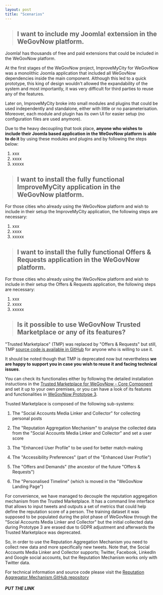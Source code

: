 ```yaml
---
layout: post
title: "Scenarios"
---
```

> ## I want to include my Joomla! extension in the WeGovNow platform.

Joomla! has thousands of free and paid extensions that could be included in the WeGovNow platform.

At the first stages of the WeGovNow project, ImproveMyCity for WeGovNow was a monolithic Joomla application that included all WeGovNow dependencies inside the main component. Although this led to a quick prototype, this king of design wouldn't allowed the expandability of the system and most importantly, it was very difficult for third parties to reuse any of the features.

Later on, ImproveMyCity broke into small modules and plugins that could be used independently and standalone, either with little or no parameterisation. Moreover, each module and plugin has its own UI for easier setup (no configuration files are used anymore).

Due to the heavy decoupling that took place, **anyone who wishes to include their Joomla based application in the WeGovNow platform is able to do it** by using these modules and plugins and by following the steps below:

1) xxx  
2) xxxx  
3) xxxxx  

> ## I want to install the fully functional ImproveMyCity application in the WeGovNow platform.

For those cities who already using the WeGovNow platform and wish to include in their setup the ImproveMyCity application, the following steps are necessary:

1) xxx  
2) xxxx  
3) xxxxx  

> ## I want to install the fully functional Offers & Requests application in the WeGovNow platform.

For those cities who already using the WeGovNow platform and wish to include in their setup the Offers & Requests application, the following steps are necessary:

1) xxx  
2) xxxx  
3) xxxxx  

> ## Is it possible to use WeGovNow Trusted Marketplace or any of its features?

"Trusted Marketplace" (TMP) was replaced by "Offers & Requests" but still, TMP [source code is available in GitHub](https://github.com/Infalia/tmp) for anyone who is willing to use it.

It should be noted though that TMP is deprecated now but nevertheless **we are happy to support you in case you wish to reuse it and facing technical issues**.

You can check its functionalies either by following the detailed installation instuctions in the [Trusted Marketplace for WeGovNow - Core Component](https://infalia.github.io/wegovnow/wgn-tmp) and set it up to your own premises, or you can have a look of its features and functionalities in [WeGovNow Prototype 3](https://pt3-tmp.infalia.com/profile/basic-info). 

Trusted Marketplace is composed of the following sub-systems: 

1) The "Social Accounts Media Linker and Collector" for collecting personal posts

2) The "Reputation Aggregation Mechanism" to analyse the collected data from the "Social Accounts Media Linker and Collector" and set a user score

3) The "Enhanced User Profile" to be used for better match-making

4) The "Accessibility Preferences" (part of the "Enhanced User Profile")

5) The "Offers and Demands" (the ancestor of the future "Offers & Requests")

6) The "Personalised Timeline" (which is moved in the "WeGovNow Landing Page")

For convenience, we have managed to decouple the reputation aggregation mechanism from the Trusted Marketplace. It has a command line interface that allows to input tweets and outputs a set of metrics that could help define the reputation score of a person. The training dataset it was supposed to be populated during the pilot phase of WeGovNow through the "Social Accounts Media Linker and Collector" but the initial collected data during Prototype 3 are erased due to GDPR adjustment and afterwards the Trusted Marketplace was deprecated. 

So, in order to use the Reputation Aggregation Mechanism you need to collect new data and more specifically new tweets. Note that, the Social Accounts Media Linker and Collector supports; Twitter, Facebook, LinkedIn and Google social accounts, but the Reputation Mechanism works only with Twitter data.

For technical information and source code please visit the [Reputation Aggregator Mechanism GitHub repository](#)

##### PUT THE LINK